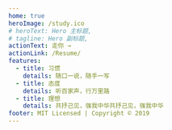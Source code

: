 ```yaml
---
home: true
heroImage: /study.ico
# heroText: Hero 主标题,
# tagline: Hero 副标题,
actionText: 走你 →
actionLink: /Resume/
features:
  - title: 习惯
    details: 随口一说，随手一写
  - title: 态度
    details: 听百家声，行万里路
  - title: 理想
    details: 共抒己见，强我中华共抒己见，强我中华
footer: MIT Licensed | Copyright © 2019
---
```

